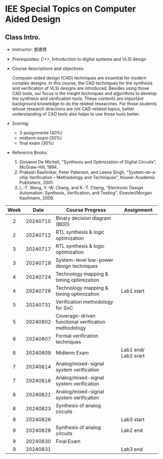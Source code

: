 # IEE Special Topics on Computer Aided Design
## Class Intro.
* Instructor: 劉建男
* Prerequisites: C++, Introduction to digital systems and VLSI design
* Course descriptions and objectives:

    Computer-aided design (CAD) techniques are essential for modern complex designs. In this course, the CAD techniques for the synthesis and verification of VLSI designs are introduced. Besides using those CAD tools, our focus is the insight techniques and algorithms to develop the synthesis and verification tools. These contents are important background knowledge to do the related researches. For those students whose research directions are not CAD-related topics, better understanding of CAD tools also helps to use those tools better.

* Scoring: 
    * 3 assignments (40%)
    * midterm exam (30%)
    * final exam (30%)

* Reference Books:
    1. Giovanni De Micheli, "Synthesis and Optimization of Digital Circuits", McGraw-Hill, 1994.
    2. Prakash Rashinkar, Peter Paterson, and Leena Singh, "System-on-a-chip Verification – Methodology and Techniques", Kluwer Academic Publishers, 2001.
    3. L.-T. Wang, Y.-W. Chang, and K.-T. Cheng, "Electronic Design Automation: Synthesis, Verification, and Testing", Elsevier/Morgan Kaufmann, 2009.

| Week   | Date     | Course Progress                                    | Assignment |
| :---:  | ----     | -------------------------------------------------- | ---------- |
|  2     | 20240710 |Binary decision diagram (BDD)
|  2     | 20240712 |RTL synthesis & logic optimization
|  3     | 20240717 |RTL synthesis & logic optimization
|  3     | 20240719 |System-level low-power design techniques
|  4     | 20240724 |Technology mapping & timing optimization
|  4     | 20240726 |Technology mapping & timing optimization            | Lab1 start
|  5     | 20240731 |Verification methodology for SoC
|  5     | 20240802 |Coverage-driven functional verification methodology
|  6     | 20240807 |Formal verification techniques
|  6     | 20240809 |Midterm Exam                                        | Lab1 end/ Lab2 srart
|  7     | 20240814 |Analog/mixed-signal system verification
|  7     | 20240816 |Analog/mixed-signal system verification
|  8     | 20240821 |Analog/mixed-signal system verification
|  8     | 20240823 |Synthesis of analog circuits
|  8     | 20240826 |                                                    | Lab3 start
|  9     | 20240828 |Synthesis of analog circuits                        | Lab2 end
|  9     | 20240830 |Final Exam
|  9     | 20240831 |                                                    | Lab3 end